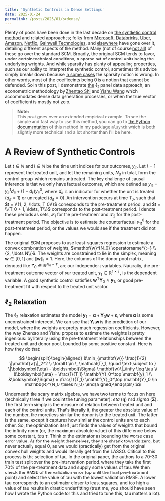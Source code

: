 ```yaml
---
title: 'Synthetic Controls in Dense Settings'
date: 2025-01-24
permalink: /posts/2025/01/scdense/
---
```


Plenty of posts have been done in the last decade on [the synthetic control method](https://doi.org/10.1198/jasa.2009.ap08746) and related approaches; folks from [Microsoft](https://medium.com/data-science-at-microsoft/causal-inference-using-synthetic-controls-d96a890c83a7), [Databricks](https://towardsdatascience.com/how-to-do-causal-inference-using-synthetic-controls-ab435e0228f1), [Uber](https://youtu.be/j5DoJV5S2Ao?si=RWUYFjFEWpvkl8x1), [Amazon](https://towardsdatascience.com/causal-inference-with-synthetic-control-in-python-4a79ee636325), [Netflix](https://netflixtechblog.com/round-2-a-survey-of-causal-inference-applications-at-netflix-fd78328ee0bb), [Gainwell Technologies](https://andrewpwheeler.com/2019/12/06/using-regularization-to-generate-synthetic-controls-and-conformal-prediction-for-significance-tests/), and [else](https://rudrendupaul.medium.com/causal-inference-part-7-synthetic-control-methods-a-powerful-technique-for-inferring-causality-in-3ec5dbe26038)[where](https://henamsingla.medium.com/synthetic-control-method-a-z-d28099c56edb) have gone over it, detailing different aspects of the method. Many (not of course [not all](https://peerunreviewed.blogspot.com/2019/11/a-short-tutorial-on-robust-synthetic.html)) of these go over the standard SCM. Broadly, the original SCM tends to favor, under certain technical conditions, a sparse set of control units being the underlying weights. And while sparsity has plenty of appealing properties, such as our ability to interpret the synthetic control, sometimes this advice simply breaks down because [in some cases](https://ceistorvergata.it/public/files/RFCS/Giannone_illusion4-2.pdf) the sparsity notion is wrong. In other words, most of the coefficeints being 0 is a notion that cannot be defended. So in this post, I demonstrate [the](10.13140/RG.2.2.11670.97609) $\ell_2$ panel data approach, an econometric methodology by [Zhentao Shi](https://zhentaoshi.github.io/) and [Yishu Wang](https://ishwang1.github.io/) which accommodates dense data generation processes, or when the true vector of coefficient is mostly not zero.

> **Note:**  
This post goes over an extended empirical example. To see the simple and fast way to use this method, you can go to [the Python documentation](https://mlsynth.readthedocs.io/en/latest/pda.html#ell-2-relaxation) of this method in my packiage ``mlsynth`` which is both slightly more technical and a lot shorter than I'll be here.

# A Review of Synthetic Controls

Let $t \in \mathbb{N}$ and $i \in \mathbb{N}$ be the time unit indices for our outcomes, $y_{it}$. Let $i = 1$ represent the treated unit, and let the remaining units, $N_0$ in total, form the control group, which remains untreated. The key challenge of causal inference is that we only have factual outcomes, which are defined as $y_{it} = y_{it}^1 d_{it} + \left(1 - d_{it}\right)y_{it}^0$, where $d_{it}$ is an indicator for whether the unit is treated ($d_{it} = 1$) or untreated ($d_{it} = 0$). An intervention occurs at time $T_0$, such that $t = \\{1, 2, \ldots, T_0\\}$ corresponds to the pre-treatment period, and $t = \\{T_0 + 1, \ldots, T\\}$ corresponds to the post-treatment period. I denote these periods as sets, $\mathcal{T}_{1}$ for the pre-treatment and $\mathcal{T}_{2}$ for the post-treatment period. The objective is to estimate the counterfactual $y_{1t}^0$ for the post-treatment period, or the values we would see if the treatment did not happen.

The original SCM proposes to  use least-squares regression to estimate a convex combination of weights, $\mathbf{w}^{N_0} \operatorname*{:=} \\{2, \ldots N\\}$. The weights are constrained to lie in the simplex, meaning $\mathbf{w} \in [0, 1]$ and $\lVert \mathbf{w} \rVert_1 = 1$. Here, the columns of the donor pool matrix, denoted like $\mathbf{Y}_0 \in \mathbb{R}^{N_0 \times T}$, are our independent variables. Naturally, the pre-treatment outcome vector of our treated unit, $\mathbf{y}_1 \in \mathbb{R}^{1 \times T}$, is the dependent variable. A good synthetic control satisfies $\mathbf{w}^\top \mathbf{Y}_0 \approx \mathbf{y}_1$, or good pre-treatment fit with respect to the treated unit vector.

## $\ell_2$ Relaxation

The $\ell_2$ relaxation estimates the model $\mathbf{y}_1 = \boldsymbol{\alpha}+ \mathbf{Y}_0\mathbf{w}+\mathbf{\epsilon}$, where $\boldsymbol{\alpha}$ is some unconstrained intercept. We can see that $\mathbf{Y}_0\mathbf{w}$ is the prediction of our model, where the weights are pretty much regression coefficients. However, the way Zhentao and Yishu propose to estimate the weights is pretty ingenious: by literally using the pre-treatment relationships between the treated unit and donor pool, bounded by some positive constant. Here is how they do that:

$$
\begin{split}\begin{aligned}
&\min_{\mathbf{w}} \frac{1}{2} \|\mathbf{w}\|_2^2 \: \forall t \in \, \mathcal{T}_1, \quad \text{subject to } \|\boldsymbol{\eta} - \boldsymbol{\Sigma}  \mathbf{w}\|_\infty \leq \tau \\
&\boldsymbol{\eta} = \frac{1}{T_1} \mathbf{Y}_0^\top \mathbf{y}_1 \\
&\boldsymbol{\Sigma} = \frac{1}{T_1} \mathbf{Y}_0^\top \mathbf{Y}_0 \in \mathbb{R}^{N_0 \times N_0}
\end{aligned}\end{split}
$$

Underneath the scary matrix algebra, we have two terms to focus on here (technically three if we couint the tuning parameter): _eta_ ($\boldsymbol{\eta}$) nad _sigma_ ($\boldsymbol{\Sigma}$). The first term simply is the measure of relation between treated unit and each of the control units. That's literally it, the greater the absolute value of the number, the more/less similar the donor is to the treated unit. The latter is the same, except it captures how similar the control units are to each other. So, the optimization itself just finds the values of weights that bound the infinity norm (or, the maximum absolute value) of this difference below some constant, _tau_ $\tau$. Think of the estimator as bounding the worse case error value. As for the weight themselves, they are shrank towards zero, but never actually equal 0, as we would (practically) get from the original convex hull weights and would literally get from the LASSO. Critical to this process is the selection of tau. In the original paper, the authors fo a 70-30 train test split over the pre-intervention period, where they take the first 70% of the pre-treatment data and supply some values of tau. We then check the RMSE of the validation error (up until the final pre-treatment point) and select the value of tau with the lowest validation RMSE. A lower tau corresponds to an estimator closer to least squares, and too high a value of tau results in drastic underfitting (trust me, you should have seen how I wrote the Python code for this and tried to tune this, tau matters a lot).


